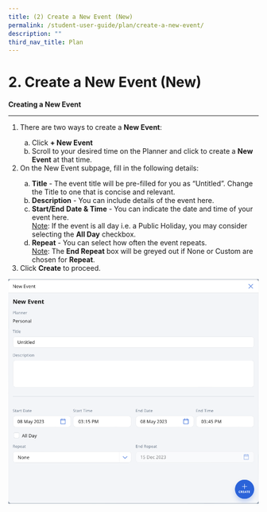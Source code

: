 ```yaml
---
title: (2) Create a New Event (New)
permalink: /student-user-guide/plan/create-a-new-event/
description: ""
third_nav_title: Plan
---
```

<h1>2. Create a New Event (New)</h1>
<p><strong>Creating a New Event</strong></p>
<hr>
<ol>
<li>There are two ways to create a <strong>New Event</strong>:</li>
<ol style="list-style-type: lower-alpha;">
<li>Click <strong>+ New Event</strong></li>
<li>Scroll to your desired time on the Planner and click to create a <strong>New Event</strong> at that time.</li>
</ol>
<li>On the New Event subpage, fill in the following details:</li>
<ol style="list-style-type: lower-alpha;">
<li><strong>Title</strong> - The event title will be pre-filled for you as “Untitled”. Change the Title to one that is concise and relevant.</li>
<li><strong>Description</strong> - You can include details of the event here.</li>
<li><strong>Start/End</strong> <strong>Date &amp; Time</strong> - You can indicate the date and time of your event here.</li>
	<u>Note</u>: If the event is all day i.e. a Public Holiday, you may consider selecting the <strong>All Day</strong> checkbox.

<li><strong>Repeat</strong> - You can select how often the event repeats.</li>
	<u>Note</u>: The <strong>End Repeat</strong> box will be greyed out if None or Custom are chosen for <strong>Repeat</strong>. </ol>

<li>Click <strong>Create</strong> to proceed.</li>
</ol>
<img src="/images/1Student/P-NewEvent.png">
